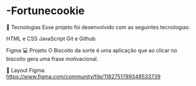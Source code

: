# -Fortunecookie

🚀 Tecnologias
Esse projeto foi desenvolvido com as seguintes tecnologias:

HTML e CSS
JavaScript
Git e Github


Figma
💻 Projeto
O Biscoito da sorte é uma aplicação que ao clicar no biscoito gera uma frase motivacional.

🔖 Layout
Figma: https://www.figma.com/community/file/1182751789348533739
